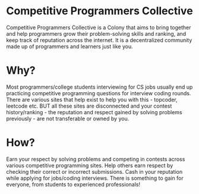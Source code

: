 # Competitive Programmers Collective

Competitive Programmers Collective is a Colony that aims to bring together and help programmers grow their problem-solving skills and ranking, and keep track of reputation across the internet. It is a decentralized community made up of programmers and learners just like you.

# Why?

Most programmers/college students interviewing for CS jobs usually end up practicing competitive programming questions for interview coding rounds. There are various sites that help exist to help you with this - topcoder, leetcode etc. BUT all these sites are disconnected and your contest history/ranking - the reputation and respect gained by solving problems previously - are not transferable or owned by you.

# How? 

Earn your respect by solving problems and competing in contests across various competitive programming sites. Help others earn respect by checking their correct or incorrect submissions. Cash in your reputation while applying for jobs/coding interviews. There is something to gain for everyone, from students to experienced professionals!
